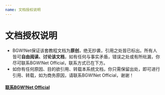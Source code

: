 ```yaml
---
name: 文档授权说明
---
```


# 文档授权说明
- BGW!Net保证该套教程文档为**原创**，绝无抄袭，引用之处皆已标出。所有人皆可**自由阅读、讨论该文档**，如有任何与事实矛盾，错误之处或有所纰漏，你尽可联系BGW!Net Official，联系方式已在下方。
- 如你有任何原因、目的欲引用、转载本系统文档，你只需保留出处，即可进行引用、转载，如为商务原因，请联系BGW!Net Official，谢谢！

#### [联系BGW!Net Official][1]


  [1]: https://support.frankjun.com/docs/contact
